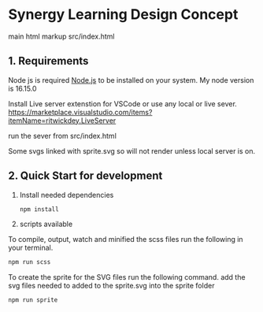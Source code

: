 # Synergy Learning Design Concept

main html markup src/index.html

## 1. Requirements

Node js is required [Node.js](https://nodejs.org/en/) to be installed on your system. My node version is 16.15.0

Install Live server extenstion for VSCode or use any local or live sever. 
https://marketplace.visualstudio.com/items?itemName=ritwickdey.LiveServer

run the sever from src/index.html 

Some svgs linked with sprite.svg so will not render unless local server is on.

## 2. Quick Start for development

1. Install needed dependencies

   ```bash
   npm install
   ```

2. scripts available

To compile, output, watch and minified the scss files run the following in your terminal.
  
   ```bash
   npm run scss 
   ```

To create the sprite for the SVG files run the following command. add the svg files needed to added to the sprite.svg into the sprite folder

   ```bash
   npm run sprite
   ```
